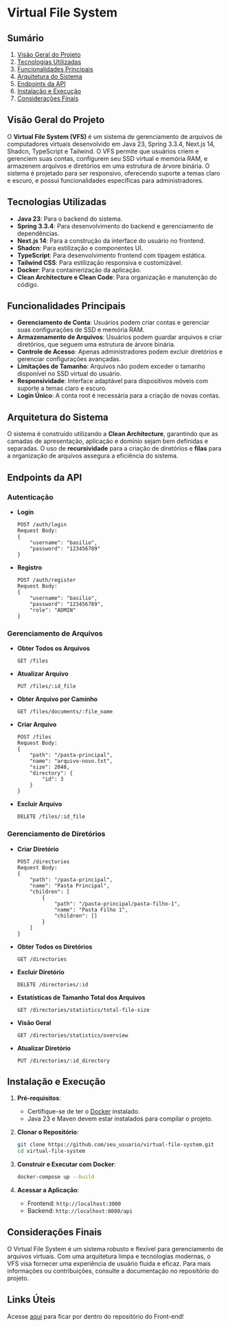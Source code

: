 
# Virtual File System

## Sumário
1. [Visão Geral do Projeto](#visão-geral-do-projeto)
2. [Tecnologias Utilizadas](#tecnologias-utilizadas)
3. [Funcionalidades Principais](#funcionalidades-principais)
4. [Arquitetura do Sistema](#arquitetura-do-sistema)
5. [Endpoints da API](#endpoints-da-api)
6. [Instalação e Execução](#instalação-e-execução)
7. [Considerações Finais](#considerações-finais)

## Visão Geral do Projeto
O **Virtual File System (VFS)** é um sistema de gerenciamento de arquivos de computadores virtuais desenvolvido em Java 23, Spring 3.3.4, Next.js 14, Shadcn, TypeScript e Tailwind. O VFS permite que usuários criem e gerenciem suas contas, configurem seu SSD virtual e memória RAM, e armazenem arquivos e diretórios em uma estrutura de árvore binária. O sistema é projetado para ser responsivo, oferecendo suporte a temas claro e escuro, e possui funcionalidades específicas para administradores.

## Tecnologias Utilizadas
- **Java 23**: Para o backend do sistema.
- **Spring 3.3.4**: Para desenvolvimento do backend e gerenciamento de dependências.
- **Next.js 14**: Para a construção da interface do usuário no frontend.
- **Shadcn**: Para estilização e componentes UI.
- **TypeScript**: Para desenvolvimento frontend com tipagem estática.
- **Tailwind CSS**: Para estilização responsiva e customizável.
- **Docker**: Para containerização da aplicação.
- **Clean Architecture e Clean Code**: Para organização e manutenção do código.

## Funcionalidades Principais
- **Gerenciamento de Conta**: Usuários podem criar contas e gerenciar suas configurações de SSD e memória RAM.
- **Armazenamento de Arquivos**: Usuários podem guardar arquivos e criar diretórios, que seguem uma estrutura de árvore binária.
- **Controle de Acesso**: Apenas administradores podem excluir diretórios e gerenciar configurações avançadas.
- **Limitações de Tamanho**: Arquivos não podem exceder o tamanho disponível no SSD virtual do usuário.
- **Responsividade**: Interface adaptável para dispositivos móveis com suporte a temas claro e escuro.
- **Login Único**: A conta root é necessária para a criação de novas contas.

## Arquitetura do Sistema
O sistema é construído utilizando a **Clean Architecture**, garantindo que as camadas de apresentação, aplicação e domínio sejam bem definidas e separadas. O uso de **recursividade** para a criação de diretórios e **filas** para a organização de arquivos assegura a eficiência do sistema.

## Endpoints da API

### Autenticação

- **Login**
  ```http
  POST /auth/login
  Request Body:
  {
      "username": "basilio",
      "password": "123456789"
  }
  ```

- **Registro**
  ```http
  POST /auth/register
  Request Body:
  {
      "username": "basilio",
      "password": "123456789",
      "role": "ADMIN"
  }
  ```

### Gerenciamento de Arquivos

- **Obter Todos os Arquivos**
  ```http
  GET /files
  ```

- **Atualizar Arquivo**
  ```http
  PUT /files/:id_file
  ```

- **Obter Arquivo por Caminho**
  ```http
  GET /files/documents/:file_name
  ```

- **Criar Arquivo**
  ```http
  POST /files
  Request Body:
  {
      "path": "/pasta-principal",
      "name": "arquivo-novo.txt",
      "size": 2048,
      "directory": {
          "id": 3
      }
  }
  ```

- **Excluir Arquivo**
  ```http
  DELETE /files/:id_file
  ```

### Gerenciamento de Diretórios

- **Criar Diretório**
  ```http
  POST /directories
  Request Body:
  {
      "path": "/pasta-principal",
      "name": "Pasta Principal",
      "children": [
          {
              "path": "/pasta-principal/pasta-filho-1",
              "name": "Pasta Filho 1",
              "children": []
          }
      ]
  }
  ```

- **Obter Todos os Diretórios**
  ```http
  GET /directories
  ```

- **Excluir Diretório**
  ```http
  DELETE /directories/:id
  ```

- **Estatísticas de Tamanho Total dos Arquivos**
  ```http
  GET /directories/statistics/total-file-size
  ```

- **Visão Geral**
  ```http
  GET /directories/statistics/overview
  ```

- **Atualizar Diretório**
  ```http
  PUT /directories/:id_directory
  ```

## Instalação e Execução

1. **Pré-requisitos**:
   - Certifique-se de ter o [Docker](https://www.docker.com/) instalado.
   - Java 23 e Maven devem estar instalados para compilar o projeto.

2. **Clonar o Repositório**:
   ```bash
   git clone https://github.com/seu_usuario/virtual-file-system.git
   cd virtual-file-system
   ```

3. **Construir e Executar com Docker**:
   ```bash
   docker-compose up --build
   ```

4. **Acessar a Aplicação**:
   - Frontend: `http://localhost:3000`
   - Backend: `http://localhost:8080/api`

## Considerações Finais
O Virtual File System é um sistema robusto e flexível para gerenciamento de arquivos virtuais. Com uma arquitetura limpa e tecnologias modernas, o VFS visa fornecer uma experiência de usuário fluida e eficaz. Para mais informações ou contribuições, consulte a documentação no repositório do projeto.

## Links Úteis
Acesse [aqui](https://github.com/vbasilioo/virtual-file-system-web) para ficar por dentro do repositório do Front-end!
